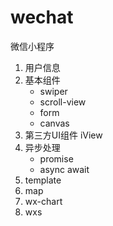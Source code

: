 # wechat
微信小程序

1. 用户信息
2. 基本组件
   * swiper 
   * scroll-view
   * form
   * canvas
3. 第三方UI组件 iView
4. 异步处理
   * promise
   * async await
5. template
6. map
7. wx-chart
8. wxs